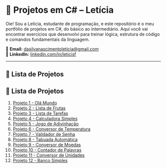 # 🚀 Projetos em C# – Letícia

Oie! Sou a Letícia, estudante de programação, e este repositório é o meu portfólio de projetos em C#, do básico ao intermediário. Aqui você vai encontrar exercícios que desenvolvi para treinar lógica, estrutura de código e comandos fundamentais da linguagem.

📧 **Email:** dasilvanascimentoleticia@gmail.com  
🔗 **LinkedIn:** [linkedin.com/in/leticisf](https://www.linkedin.com/in/leticisf)

---

## 📂 Lista de Projetos

## 📂 Lista de Projetos

1. [Projeto 1 - Olá Mundo](./Projeto1_OlaMundo)
2. [Projeto 2 - Lista de Frutas](./Projeto2_ListaFrutas)
3. [Projeto 3 - Lista de Tarefas](./Projeto3_ListaTarefas)
4. [Projeto 4 - Calculadora Simples](./Projeto4_Calculadora)
5. [Projeto 5 - Jogo de Adivinhação](./Projeto5_Adivinhacao)
6. [Projeto 6 - Conversor de Temperatura](./Projeto6_ConversorTemperatura)
7. [Projeto 7 - Validador de Senha](./Projeto7_ValidadorSenha)
8. [Projeto 8 - Tabuada Automática](./Projeto8_JogoAdivinhacao)
9. [Projeto 9 - Conversor de Moedas](./Projeto9_CalculadoraSimples)
10. [Projeto 10 - Contador de Palavras](./Projeto10_ContadorPalavras)
11. [Projeto 11 - Conversor de Unidades](./Projeto11_ConversorUnidades)
12. [Projeto 12 - Banco Simples](./Projeto12_BancoSimples)




